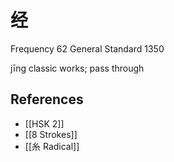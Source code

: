 # 经
Frequency 62
General Standard 1350

jīng
classic works; pass through

## References
- [[HSK 2]]
- [[8 Strokes]]
- [[糸 Radical]]